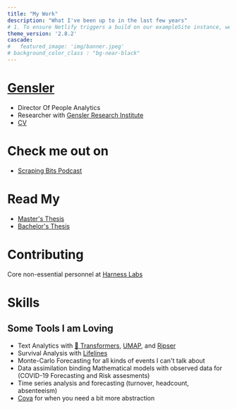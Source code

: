 ```yaml
---
title: "My Work"
description: "What I've been up to in the last few years"
# 1. To ensure Netlify triggers a build on our exampleSite instance, we need to change a file in the exampleSite directory.
theme_version: '2.8.2'
cascade:
#   featured_image: 'img/banner.jpeg'
# background_color_class : "bg-near-black"
---
```


# [Gensler](https://www.gensler.com/) 
- Director Of People Analytics
- Researcher with [Gensler Research Institute](https://www.gensler.com/gensler-research-institute)
- [CV](https://github.com/zornsLemons/zornsLemons.github.io/blob/main/assets/files/zach_adams_cv.pdf)

# Check me out on
- [Scraping Bits Podcast](https://open.spotify.com/episode/4PUurDDg2eMdeNtDD0EXGX?si=bda1846fd4cf4082)

# Read My 
- [Master's Thesis](https://github.com/zornsLemons/zornsLemons.github.io/blob/main/assets/files/zach_adams_masters_thesis.pdf)
- [Bachelor's Thesis](https://github.com/zornsLemons/zornsLemons.github.io/blob/main/assets/files/improving_time_bounds_for_the_contact_process_on_finite_graphs_using__k__dominating_sets.pdf)

# Contributing
Core non-essential personnel at [Harness Labs](https://github.com/harnesslabs)

# Skills
## Some Tools I am Loving
- Text Analytics with [🤗 Transformers](https://github.com/huggingface/transformers), [UMAP](https://umap-learn.readthedocs.io/en/latest/), and [Ripser](https://ripser.scikit-tda.org/en/latest/)
- Survival Analysis with [Lifelines](https://lifelines.readthedocs.io/en/latest/)
- Monte-Carlo Forecasting for all kinds of events I can't talk about
- Data assimilation binding Mathematical models with observed data for (COVID-19 Forecasting and Risk assesments)
- Time series analysis and forecasting (turnover, headcount, absenteeism)
- [Cova](https://github.com/harnesslabs/cova) for when you need a bit more abstraction

